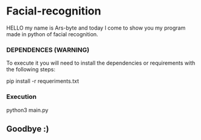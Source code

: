 # Facial-recognition


HELLO my name is Ars-byte and today I come to show you my program made in python of facial recognition. 

### DEPENDENCES (WARNING)

To execute it you will need to install the dependencies or requirements with the following steps: 


pip install -r requeriments.txt


### Execution

python3 main.py


## Goodbye :)
